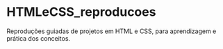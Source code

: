# HTMLeCSS_reproducoes
 Reproduções guiadas de projetos em HTML e CSS, para aprendizagem e prática dos conceitos.
